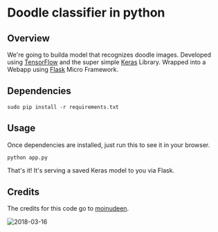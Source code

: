 # Doodle classifier in python


## Overview
We're going to builda model that recognizes doodle images. Developed using [TensorFlow](https://www.tensorflow.org/) and the super simple [Keras](http://keras.io/) Library. Wrapped into a Webapp using [Flask](http://flask.pocoo.org/) Micro Framework.

## Dependencies

```sudo pip install -r requirements.txt```

## Usage

Once dependencies are installed, just run this to see it in your browser. 

```python app.py```

That's it! It's serving a saved Keras model to you via Flask. 

## Credits

The credits for this code go to [moinudeen](https://github.com/moinudeen).

![2018-03-16](https://user-images.githubusercontent.com/30196830/37506233-e533c46a-290e-11e8-9dc8-0d59908ace98.png)

